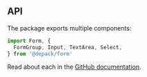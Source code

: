 ## API

The package exports multiple components:

```js
import Form, {
  FormGroup, Input, TextArea, Select,
} from '@depack/form'
```

Read about each in the [GitHub documentation](https://github.com/dpck/form).

<section-break />